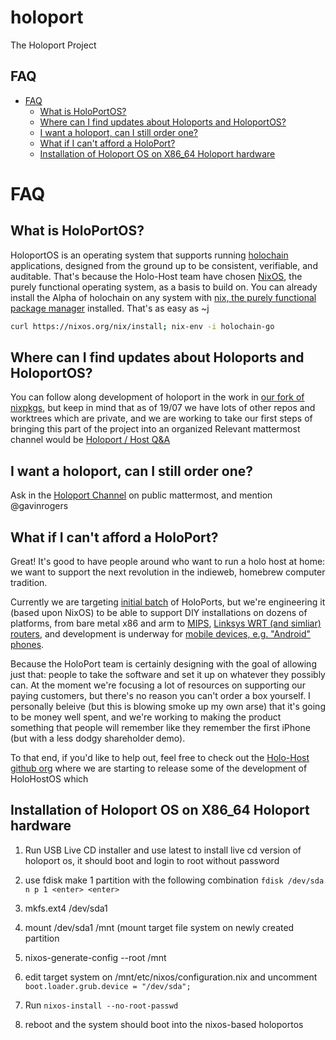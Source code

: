 # holoport
The Holoport Project

## FAQ
- [FAQ](#sec-1)
  - [What is HoloPortOS?](#sec-1-1)
  - [Where can I find updates about Holoports and HoloportOS?](#sec-1-2)
  - [I want a holoport, can I still order one?](#sec-1-3)
  - [What if I can't afford a HoloPort?](#sec-1-4)
  - [Installation of Holoport OS on X86_64 Holoport hardware](#sec-1-5)

# FAQ<a id="sec-1"></a>

## What is HoloPortOS?<a id="sec-1-1"></a>

HoloportOS is an operating system that supports running [holochain](https://holochain.org/) applications, designed from the ground up to be consistent, verifiable, and auditable. That's because the Holo-Host team have chosen [NixOS](https://nixos.org/nix/), the purely functional operating system, as a basis to build on. You can already install the Alpha of holochain on any system with [nix, the purely functional package manager](https://nixos.org/nix/) installed. That's as easy as ~j

```bash
curl https://nixos.org/nix/install; nix-env -i holochain-go
```

## Where can I find updates about Holoports and HoloportOS?<a id="sec-1-2"></a>

You can follow along development of holoport in the work in [our fork of nixpkgs](https://github.com/holo-host/nixpkgs), but keep in mind that as of 19/07 we have lots of other repos and worktrees which are private, and we are working to take our first steps of bringing this part of the project into an organized Relevant mattermost channel would be [Holoport / Host Q&A](https://chat.holochain.org/appsup/channels/holoport-host-qa)

## I want a holoport, can I still order one?<a id="sec-1-3"></a>

Ask in the [Holoport Channel](https://chat.holochain.org/appsup/channels/holoport-host-qa) on public mattermost, and mention @gavinrogers

## What if I can't afford a HoloPort?<a id="sec-1-4"></a>

Great! It's good to have people around who want to run a holo host at home: we want to support the next revolution in the indieweb, homebrew computer tradition.

Currently we are targeting [initial batch](https://www.indiegogo.com/projects/holo-take-back-the-internet-shared-p2p-hosting-community#/) of HoloPorts, but we're engineering it (based upon NixOS) to be able to support DIY installations on dozens of platforms, from bare metal x86 and arm to [MIPS](https://www.linux-mips.org/wiki/Distributions#NixOS), [Linksys WRT (and simliar) routers](https://github.com/telent/nixwrt), and development is underway for [mobile devices, e.g. "Android" phones](https://github.com/samueldr/mobile-nixos/tree/feature/stage-2).

Because the HoloPort team is certainly designing with the goal of allowing just that: people to take the software and set it up on whatever they possibly can. At the moment we're focusing a lot of resources on supporting our paying customers, but there's no reason you can't order a box yourself. I personally beleive (but this is blowing smoke up my own arse) that it's going to be money well spent, and we're working to making the product something that people will remember like they remember the first iPhone (but with a less dodgy shareholder demo).

To that end, if you'd like to help out, feel free to check out the [Holo-Host github org](https://github.com/Holo-Host/) where we are starting to release some of the development of HoloHostOS which


## Installation of Holoport OS on X86_64 Holoport hardware<a id="sec-1-5"></a>

1. Run USB Live CD installer and use latest to install live cd version of holoport os, it should boot and login to root without password

2. use fdisk make 1 partition with the following combination `fdisk /dev/sda n p 1 <enter> <enter>` 

3. mkfs.ext4 /dev/sda1

4. mount /dev/sda1 /mnt (mount target file system on newly created partition

5. nixos-generate-config --root /mnt

6. edit target system on /mnt/etc/nixos/configuration.nix and uncomment `boot.loader.grub.device = "/dev/sda";`

7. Run `nixos-install --no-root-passwd`

8. reboot and the system should boot into the nixos-based holoportos
